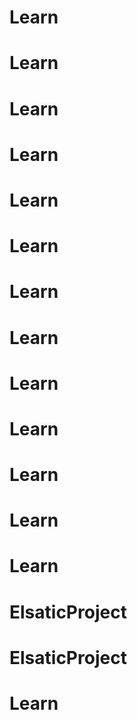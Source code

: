 # Learn
# Learn
# Learn
# Learn
# Learn
# Learn
# Learn
# Learn
# Learn
# Learn
# Learn
# Learn
# Learn
# ElsaticProject
# ElsaticProject
# Learn
